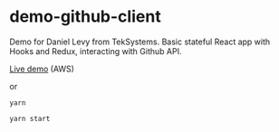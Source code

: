 # demo-github-client

Demo for Daniel Levy from TekSystems. Basic stateful React app with Hooks and Redux, interacting with Github API.

[Live demo](https://master.d12jcdwtxe1vpb.amplifyapp.com/) (AWS)

or

```
yarn

yarn start
```